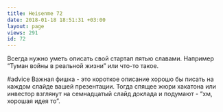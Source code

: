 ```yaml
---
title: Heisenme 72
date: 2018-01-18 18:51:31 +03:00
layout: page
views: 291
id: 72
---
```


Всегда нужно уметь описать свой стартап пятью славами. Например “Туман войны в реальной жизни” или что-то такое.

#advice Важная фишка - это короткое описание хорошо бы писать на каждом слайде вашей презентации. Тогда спящее жюри хакатона или инвестор взглянут на семнадцатый слайд доклада и подумают - “хм, хорошая идея то”.


